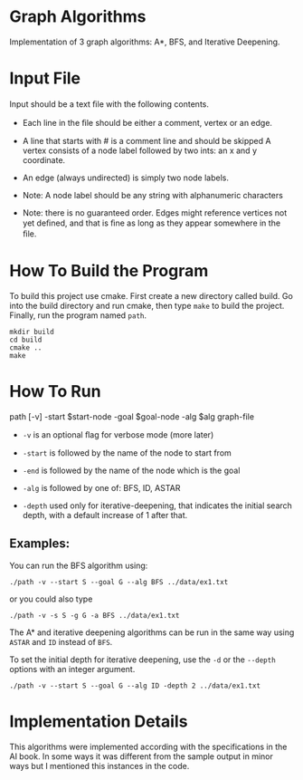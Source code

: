 # Graph Algorithms

Implementation of 3 graph algorithms: A*, BFS, and Iterative Deepening. 

# Input File

Input should be a text ﬁle with the following contents.

* Each line in the ﬁle should be either a comment, vertex or an edge.

* A line that starts with # is a comment line and should be skipped A vertex consists of a node label followed by two ints: an x and y coordinate.

* An edge (always undirected) is simply two node labels.

* Note: A node label should be any string with alphanumeric characters 

* Note: there is no guaranteed order. Edges might reference vertices not yet deﬁned, and that is ﬁne as long as they appear somewhere in the ﬁle. 

# How To Build the Program

To build this project use cmake. First create a new directory called build. Go into the build directory and run cmake, then type `make` to build the project. Finally, run the program named `path`.
```
mkdir build
cd build
cmake ..
make
```
# How To Run

path [-v] -start $start-node -goal $goal-node -alg $alg graph-file

* `-v` is an optional ﬂag for verbose mode (more later)

* `-start` is followed by the name of the node to start from

* `-end` is followed by the name of the node which is the goal

* `-alg` is followed by one of: BFS, ID, ASTAR

* `-depth` used only for iterative-deepening, that indicates the initial search depth, with a default increase of 1 after that.

## Examples:
You can run the BFS algorithm using:

```
./path -v --start S --goal G --alg BFS ../data/ex1.txt
```

or you could also type 

```
./path -v -s S -g G -a BFS ../data/ex1.txt
```

The A* and iterative deepening algorithms can be run in the same way using ```ASTAR``` and ```ID``` instead of ```BFS```.

To set the initial depth for iterative deepening, use the ```-d``` or the ```--depth``` options with an integer argument. 

```
./path -v --start S --goal G --alg ID -depth 2 ../data/ex1.txt
```

# Implementation Details

This algorithms were implemented according with the specifications in the AI book. In some ways it was different from the sample output in minor ways but I mentioned this instances in the code. 
